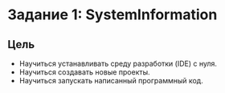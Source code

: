 # Задание 1: SystemInformation

## Цель

* Научиться устанавливать среду разработки (IDE) с нуля.
* Научиться создавать новые проекты.
* Научиться запускать написанный программный код.
